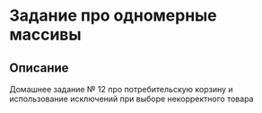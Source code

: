 # Задание про одномерные массивы

## Описание
Домашнее задание № 12 про потребительскую корзину и использование исключений при выборе некорректного товара